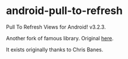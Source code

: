 # android-pull-to-refresh

Pull To Refresh Views for Android! v3.2.3.

Another fork of famous library. Original [here](https://github.com/naver/android-pull-to-refresh).

It exists originally thanks to Chris Banes.
